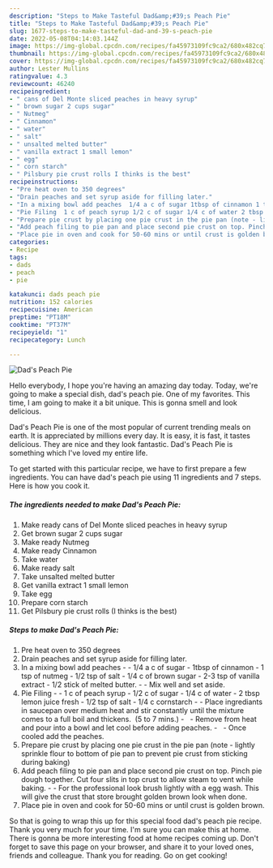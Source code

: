 ```yaml
---
description: "Steps to Make Tasteful Dad&amp;#39;s Peach Pie"
title: "Steps to Make Tasteful Dad&amp;#39;s Peach Pie"
slug: 1677-steps-to-make-tasteful-dad-and-39-s-peach-pie
date: 2022-05-08T04:14:03.144Z
image: https://img-global.cpcdn.com/recipes/fa45973109fc9ca2/680x482cq70/dads-peach-pie-recipe-main-photo.jpg
thumbnail: https://img-global.cpcdn.com/recipes/fa45973109fc9ca2/680x482cq70/dads-peach-pie-recipe-main-photo.jpg
cover: https://img-global.cpcdn.com/recipes/fa45973109fc9ca2/680x482cq70/dads-peach-pie-recipe-main-photo.jpg
author: Lester Mullins
ratingvalue: 4.3
reviewcount: 46240
recipeingredient:
- " cans of Del Monte sliced peaches in heavy syrup"
- " brown sugar 2 cups sugar"
- " Nutmeg"
- " Cinnamon"
- " water"
- " salt"
- " unsalted melted butter"
- " vanilla extract 1 small lemon"
- " egg"
- " corn starch"
- " Pilsbury pie crust rolls I thinks is the best"
recipeinstructions:
- "Pre heat oven to 350 degrees"
- "Drain peaches and set syrup aside for filling later."
- "In a mixing bowl add peaches  1/4 a c of sugar 1tbsp of cinnamon 1 tsp of nutmeg 1/2 tsp of salt  1/4 c of brown sugar  2-3 tsp of vanilla extract 1/2 stick of melted butter.  Mix well and set aside."
- "Pie Filing  1 c of peach syrup 1/2 c of sugar 1/4 c of water 2 tbsp lemon juice fresh 1/2 tsp of salt 1/4 c cornstarch  Place ingrediants in saucepan over medium heat and stir constantly until the mixture comes to a full boil and thickens.  (5 to 7 mins.)   Remove from heat and pour into a bowl and let cool before adding peaches.    Once cooled add the peaches."
- "Prepare pie crust by placing one pie crust in the pie pan (note - lightly sprinkle flour to bottom of pie pan to prevent pie crust from sticking during baking)"
- "Add peach filing to pie pan and place second pie crust on top. Pinch pie dough together. Cut four slits in top crust to allow steam to vent while baking.  For the professional look brush lightly with a egg wash. This will give the crust that store brought golden brown look when done."
- "Place pie in oven and cook for 50-60 mins or until crust is golden brown."
categories:
- Recipe
tags:
- dads
- peach
- pie

katakunci: dads peach pie 
nutrition: 152 calories
recipecuisine: American
preptime: "PT18M"
cooktime: "PT37M"
recipeyield: "1"
recipecategory: Lunch

---
```



![Dad&#39;s Peach Pie](https://img-global.cpcdn.com/recipes/fa45973109fc9ca2/680x482cq70/dads-peach-pie-recipe-main-photo.jpg)

Hello everybody, I hope you're having an amazing day today. Today, we're going to make a special dish, dad&#39;s peach pie. One of my favorites. This time, I am going to make it a bit unique. This is gonna smell and look delicious.

Dad&#39;s Peach Pie is one of the most popular of current trending meals on earth. It is appreciated by millions every day. It is easy, it is fast, it tastes delicious. They are nice and they look fantastic. Dad&#39;s Peach Pie is something which I've loved my entire life.




To get started with this particular recipe, we have to first prepare a few ingredients. You can have dad&#39;s peach pie using 11 ingredients and 7 steps. Here is how you cook it.

<!--inarticleads1-->

##### The ingredients needed to make Dad&#39;s Peach Pie:

1. Make ready  cans of Del Monte sliced peaches in heavy syrup
1. Get  brown sugar 2 cups sugar
1. Make ready  Nutmeg
1. Make ready  Cinnamon
1. Take  water
1. Make ready  salt
1. Take  unsalted melted butter
1. Get  vanilla extract 1 small lemon
1. Take  egg
1. Prepare  corn starch
1. Get  Pilsbury pie crust rolls (I thinks is the best)




<!--inarticleads2-->

##### Steps to make Dad&#39;s Peach Pie:

1. Pre heat oven to 350 degrees
1. Drain peaches and set syrup aside for filling later.
1. In a mixing bowl add peaches -  - 1/4 a c of sugar - 1tbsp of cinnamon - 1 tsp of nutmeg - 1/2 tsp of salt  - 1/4 c of brown sugar  - 2-3 tsp of vanilla extract - 1/2 stick of melted butter. -  - Mix well and set aside.
1. Pie Filing -  - 1 c of peach syrup - 1/2 c of sugar - 1/4 c of water - 2 tbsp lemon juice fresh - 1/2 tsp of salt - 1/4 c cornstarch -  - Place ingrediants in saucepan over medium heat and stir constantly until the mixture comes to a full boil and thickens.  (5 to 7 mins.) -   - Remove from heat and pour into a bowl and let cool before adding peaches.  -   - Once cooled add the peaches.
1. Prepare pie crust by placing one pie crust in the pie pan (note - lightly sprinkle flour to bottom of pie pan to prevent pie crust from sticking during baking)
1. Add peach filing to pie pan and place second pie crust on top. Pinch pie dough together. Cut four slits in top crust to allow steam to vent while baking. -  - For the professional look brush lightly with a egg wash. This will give the crust that store brought golden brown look when done.
1. Place pie in oven and cook for 50-60 mins or until crust is golden brown.




So that is going to wrap this up for this special food dad&#39;s peach pie recipe. Thank you very much for your time. I'm sure you can make this at home. There is gonna be more interesting food at home recipes coming up. Don't forget to save this page on your browser, and share it to your loved ones, friends and colleague. Thank you for reading. Go on get cooking!

